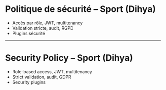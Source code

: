 # Politique de sécurité – Sport (Dihya)

- Accès par rôle, JWT, multitenancy
- Validation stricte, audit, RGPD
- Plugins sécurité

---

# Security Policy – Sport (Dihya)

- Role-based access, JWT, multitenancy
- Strict validation, audit, GDPR
- Security plugins
